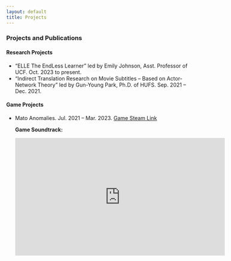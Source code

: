 ```yaml
---
layout: default
title: Projects
---
```


### Projects and Publications

#### Research Projects

- “ELLE The EndLess Learner” led by Emily Johnson, Asst. Professor of UCF. Oct. 2023 to present.
- “Indirect Translation Research on Movie Subtitles – Based on Actor-Network Theory” led by Gun-Young Park, Ph.D. of HUFS. Sep. 2021 – Dec. 2021.

#### Game Projects
- Mato Anomalies. Jul. 2021 – Mar. 2023. 
  [Game Steam Link](https://store.steampowered.com/app/2024390/Mato_Anomalies/)
  
  **Game Soundtrack:**
  <iframe width="560" height="315" src="https://www.youtube.com/embed/ckAyVrzFkww?si=stJiVGpDbiskWZMO" title="YouTube video player" frameborder="0" allow="accelerometer; autoplay; clipboard-write; encrypted-media; gyroscope; picture-in-picture; web-share" allowfullscreen></iframe>
